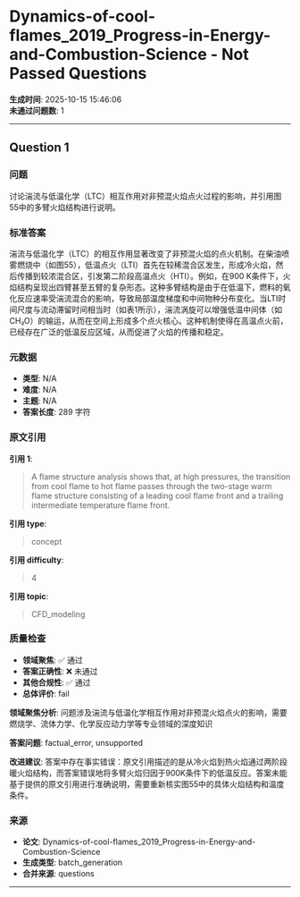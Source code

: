 # Dynamics-of-cool-flames_2019_Progress-in-Energy-and-Combustion-Science - Not Passed Questions

**生成时间**: 2025-10-15 15:46:06  
**未通过问题数**: 1

---

## Question 1

### 问题

讨论湍流与低温化学（LTC）相互作用对非预混火焰点火过程的影响，并引用图55中的多臂火焰结构进行说明。

### 标准答案

湍流与低温化学（LTC）的相互作用显著改变了非预混火焰的点火机制。在柴油喷雾燃烧中（如图55），低温点火（LTI）首先在较稀混合区发生，形成冷火焰，然后传播到较浓混合区，引发第二阶段高温点火（HTI）。例如，在900 K条件下，火焰结构呈现出四臂甚至五臂的复杂形态。这种多臂结构是由于在低温下，燃料的氧化反应速率受湍流混合的影响，导致局部温度梯度和中间物种分布变化。当LTI时间尺度与流动滞留时间相当时（如表1所示），湍流涡旋可以增强低温中间体（如CH₂O）的输运，从而在空间上形成多个点火核心。这种机制使得在高温点火前，已经存在广泛的低温反应区域，从而促进了火焰的传播和稳定。

### 元数据

- **类型**: N/A
- **难度**: N/A
- **主题**: N/A
- **答案长度**: 289 字符

### 原文引用

**引用 1**:
> A flame structure analysis shows that, at high pressures, the transition from cool flame to hot flame passes through the two-stage warm flame structure consisting of a leading cool flame front and a trailing intermediate temperature flame front.

**引用 type**:
> concept

**引用 difficulty**:
> 4

**引用 topic**:
> CFD_modeling

### 质量检查

- **领域聚焦**: ✅ 通过
- **答案正确性**: ❌ 未通过
- **其他合规性**: ✅ 通过
- **总体评价**: fail

**领域聚焦分析**: 问题涉及湍流与低温化学相互作用对非预混火焰点火的影响，需要燃烧学、流体力学、化学反应动力学等专业领域的深度知识

**答案问题**: factual_error, unsupported

**改进建议**: 答案中存在事实错误：原文引用描述的是从冷火焰到热火焰通过两阶段暖火焰结构，而答案错误地将多臂火焰归因于900K条件下的低温反应。答案未能基于提供的原文引用进行准确说明，需要重新核实图55中的具体火焰结构和温度条件。

### 来源

- **论文**: Dynamics-of-cool-flames_2019_Progress-in-Energy-and-Combustion-Science
- **生成类型**: batch_generation
- **合并来源**: questions

---

